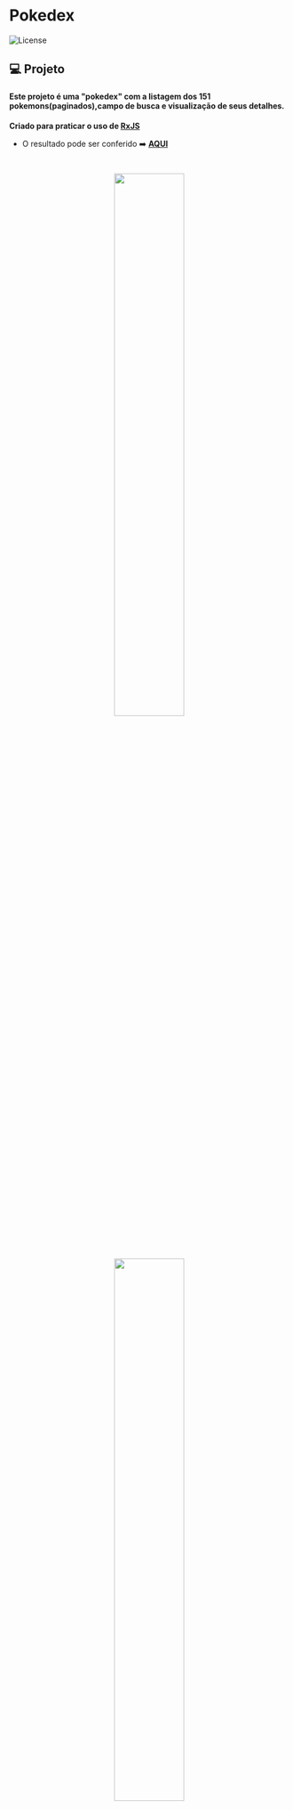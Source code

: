 # Pokedex
  <img  src="https://img.shields.io/static/v1?label=license&message=MIT&color=5965E0&labelColor=121214" alt="License">


## 💻 Projeto

#### Este projeto é uma "pokedex" com a listagem dos 151 pokemons(paginados),campo de busca e visualização de seus detalhes. 
 **Criado para praticar o uso de [RxJS](https://rxjs.dev/)**

- O resultado pode ser conferido :arrow_right: [**AQUI**](https://pokedex.dev-araujo.repl.co/)
<h1 align="center">

  <img src='https://user-images.githubusercontent.com/97068163/154776838-cd4790ed-88be-4a8e-95b2-40d5df0ef63d.png' width="50%"/> <img src='https://user-images.githubusercontent.com/97068163/154776836-f2dc831c-e661-4464-aeaf-1945fd1695c3.png' width="50%"/>
  <img src="https://user-images.githubusercontent.com/97068163/154776839-f571d2a1-62f8-4b79-8323-853e55bfb434.png"  width="50%"/>

  
</h1>


## Feito com 🔨
- React JS
  - Hooks
  - Context-Api
- Material-Ui
- React-router
- SASS
- RxJS


### Instruções para rodar
Por ser um projeto realizado com **React**, há a necessidade do **NodeJS**. Com ele instalado basta seguir os seguintes passos.

No terminal, clone o projeto:
```
git clone 
```

Entre na pasta do projeto:
```
cd pokedex-react--rxjs/pokedex--rxjs
```

Instale as dependências:
```
npm install
```

Execute a aplicação:
```
npm run start 
```
----

#### Author 👷

<img src="https://user-images.githubusercontent.com/97068163/149033991-781bf8b6-4beb-445a-913c-f05a76a28bfc.png" width="5%" alt="caricatura do autor desse repositório"/>

[![linkedin](https://img.shields.io/badge/LinkedIn-0077B5?style=for-the-badge&logo=linkedin&logoColor=white)](https://www.linkedin.com/in/araujocode/)
